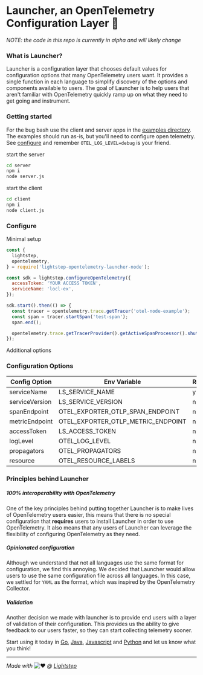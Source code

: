 # Launcher, an OpenTelemetry Configuration Layer 🚀

_NOTE: the code in this repo is currently in alpha and will likely change_

### What is Launcher?

Launcher is a configuration layer that chooses default values for configuration options that many OpenTelemetry users want. It provides a single function in each language to simplify discovery of the options and components available to users. The goal of Launcher is to help users that aren't familiar with OpenTelemetry quickly ramp up on what they need to get going and instrument.

### Getting started

For the bug bash use the client and server apps in the [examples directory](example). The examples
should run as-is, but you'll need to configure open telemetry. See [configure](#configure) and remember `OTEL_LOG_LEVEL=debug` is your friend.

start the server

```bash
cd server
npm i
node server.js
```

start the client

```bash
cd client
npm i
node client.js
```

### Configure

Minimal setup

```javascript
const {
  lightstep,
  opentelemetry,
} = require('lightstep-opentelemetry-launcher-node');

const sdk = lightstep.configureOpenTelemetry({
  accessToken: 'YOUR ACCESS TOKEN',
  serviceName: 'locl-ex',
});

sdk.start().then(() => {
  const tracer = opentelemetry.trace.getTracer('otel-node-example');
  const span = tracer.startSpan('test-span');
  span.end();

  opentelemetry.trace.getTracerProvider().getActiveSpanProcessor().shutdown();
});
```

Additional options

### Configuration Options

| Config Option  | Env Variable                       | Required | Default                                            |
| -------------- | ---------------------------------- | -------- | -------------------------------------------------- |
| serviceName    | LS_SERVICE_NAME                    | y        | -                                                  |
| serviceVersion | LS_SERVICE_VERSION                 | n        | unknown                                            |
| spanEndpoint   | OTEL_EXPORTER_OTLP_SPAN_ENDPOINT   | n        | https://ingest.lightstep.com:443/api/v2/otel/trace |
| metricEndpoint | OTEL_EXPORTER_OTLP_METRIC_ENDPOINT | n        | https://ingest.lightstep.com:443/metrics           |
| accessToken    | LS_ACCESS_TOKEN                    | n        | -                                                  |
| logLevel       | OTEL_LOG_LEVEL                     | n        | info                                               |
| propagators    | OTEL_PROPAGATORS                   | n        | b3                                                 |
| resource       | OTEL_RESOURCE_LABELS               | n        | -                                                  |

### Principles behind Launcher

##### 100% interoperability with OpenTelemetry

One of the key principles behind putting together Launcher is to make lives of OpenTelemetry users easier, this means that there is no special configuration that **requires** users to install Launcher in order to use OpenTelemetry. It also means that any users of Launcher can leverage the flexibility of configuring OpenTelemetry as they need.

##### Opinionated configuration

Although we understand that not all languages use the same format for configuration, we find this annoying. We decided that Launcher would allow users to use the same configuration file across all languages. In this case, we settled for `YAML` as the format, which was inspired by the OpenTelemetry Collector.

##### Validation

Another decision we made with launcher is to provide end users with a layer of validation of their configuration. This provides us the ability to give feedback to our users faster, so they can start collecting telemetry sooner.

Start using it today in [Go](https://github.com/lightstep/otel-launcher-go), [Java](https://github.com/lightstep/otel-launcher-java), [Javascript](https://github.com/lightstep/otel-launcher-node) and [Python](https://github.com/lightstep/otel-launcher-python) and let us know what you think!

---

_Made with_ ![:heart:](https://a.slack-edge.com/production-standard-emoji-assets/10.2/apple-medium/2764-fe0f.png) _@ [Lightstep](http://lightstep.com/)_
